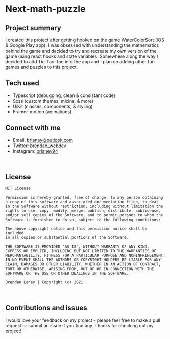 # Next-math-puzzle

## Project summary

I created this project after getting hooked on the game WaterColorSort (iOS & Google Play app). I was obsessed with understanding the mathematics behind the game and decided to try and recreate my own version of the game using react hooks and state variables. Somewhere along the way I decided to add Tic-Tac-Toe into the app and I plan on adding other fun games and puzzles to this project.

## Tech used

- Typescript (debugging, clean & consistant code)
- Scss  (custom themes, mixins, & more)
- UiKit (classes, components, & styling)
- Framer-motion (animations)

## Connect with me

- Email: <brlaney@outlook.com>
- Twitter: [brendan_webdev](https://twitter.com/Brendan_webdev)
- Instagram: [brlaney94](https://www.instagram.com/brlaney94/)

</br>

## License

```text
MIT License

Permission is hereby granted, free of charge, to any person obtaining
a copy of this software and associated documentation files, to deal 
in the Software without restriction, including without limitation the
rights to use, copy, modify, merge, publish, distribute, sublicense, 
and/or sell copies of the Software, and to permit persons to whom the 
Software is furnished to do so, subject to the following conditions:

The above copyright notice and this permission notice shall be included 
in all copies or substantial portions of the Software.

THE SOFTWARE IS PROVIDED "AS IS", WITHOUT WARRANTY OF ANY KIND, 
EXPRESS OR IMPLIED, INCLUDING BUT NOT LIMITED TO THE WARRANTIES OF 
MERCHANTABILITY, FITNESS FOR A PARTICULAR PURPOSE AND NONINFRINGEMENT.
IN NO EVENT SHALL THE AUTHORS OR COPYRIGHT HOLDERS BE LIABLE FOR ANY 
CLAIM, DAMAGES OR OTHER LIABILITY, WHETHER IN AN ACTION OF CONTRACT, 
TORT OR OTHERWISE, ARISING FROM, OUT OF OR IN CONNECTION WITH THE 
SOFTWARE OR THE USE OR OTHER DEALINGS IN THE SOFTWARE.

Brendan Laney | Copyright (c) 2021
```

</br>

## Contributions and issues

I would love your feedback on my project - please feel free to make a pull request or submit an issue if you find any. Thanks for checking out my project!
